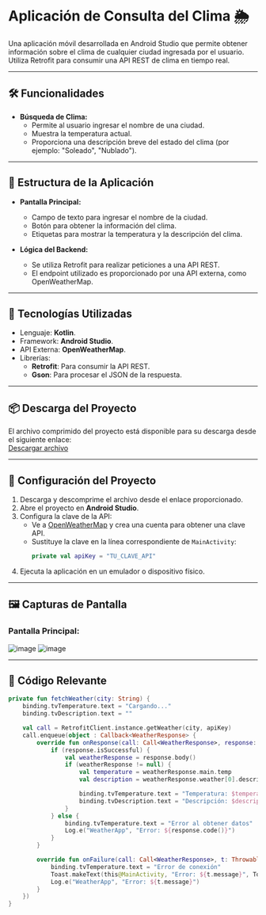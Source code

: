 # Aplicación de Consulta del Clima 🌦️

Una aplicación móvil desarrollada en Android Studio que permite obtener información sobre el clima de cualquier ciudad ingresada por el usuario. Utiliza Retrofit para consumir una API REST de clima en tiempo real.

---

## 🛠️ Funcionalidades
- **Búsqueda de Clima:**
  - Permite al usuario ingresar el nombre de una ciudad.
  - Muestra la temperatura actual.
  - Proporciona una descripción breve del estado del clima (por ejemplo: "Soleado", "Nublado").

---

## 📂 Estructura de la Aplicación
- **Pantalla Principal:**
  - Campo de texto para ingresar el nombre de la ciudad.
  - Botón para obtener la información del clima.
  - Etiquetas para mostrar la temperatura y la descripción del clima.

- **Lógica del Backend:**
  - Se utiliza Retrofit para realizar peticiones a una API REST.
  - El endpoint utilizado es proporcionado por una API externa, como OpenWeatherMap.

---

## 🔧 Tecnologías Utilizadas
- Lenguaje: **Kotlin**.
- Framework: **Android Studio**.
- API Externa: **OpenWeatherMap**.
- Librerías:
  - **Retrofit**: Para consumir la API REST.
  - **Gson**: Para procesar el JSON de la respuesta.

---
## 📦 Descarga del Proyecto
El archivo comprimido del proyecto está disponible para su descarga desde el siguiente enlace:  
[Descargar archivo](https://drive.google.com/file/d/1IFqWbPtyVRCL1P_uD1b9y7srY88gwosr/view?usp=sharing)

---

## 🚀 Configuración del Proyecto
1. Descarga y descomprime el archivo desde el enlace proporcionado.
2. Abre el proyecto en **Android Studio**.
3. Configura la clave de la API:
   - Ve a [OpenWeatherMap](https://openweathermap.org/) y crea una cuenta para obtener una clave API.
   - Sustituye la clave en la línea correspondiente de `MainActivity`:
     ```kotlin
     private val apiKey = "TU_CLAVE_API"
     ```
4. Ejecuta la aplicación en un emulador o dispositivo físico.

---

## 🖼️ Capturas de Pantalla
### Pantalla Principal:
![image](https://github.com/user-attachments/assets/c62559c1-2d38-407e-8d62-1541065953e0)
![image](https://github.com/user-attachments/assets/f9a14b25-f721-4ff6-b9e1-7f66769b39ea)

---

## 🌟 Código Relevante
```kotlin
private fun fetchWeather(city: String) {
    binding.tvTemperature.text = "Cargando..."
    binding.tvDescription.text = ""

    val call = RetrofitClient.instance.getWeather(city, apiKey)
    call.enqueue(object : Callback<WeatherResponse> {
        override fun onResponse(call: Call<WeatherResponse>, response: Response<WeatherResponse>) {
            if (response.isSuccessful) {
                val weatherResponse = response.body()
                if (weatherResponse != null) {
                    val temperature = weatherResponse.main.temp
                    val description = weatherResponse.weather[0].description

                    binding.tvTemperature.text = "Temperatura: $temperature°C"
                    binding.tvDescription.text = "Descripción: $description"
                }
            } else {
                binding.tvTemperature.text = "Error al obtener datos"
                Log.e("WeatherApp", "Error: ${response.code()}")
            }
        }

        override fun onFailure(call: Call<WeatherResponse>, t: Throwable) {
            binding.tvTemperature.text = "Error de conexión"
            Toast.makeText(this@MainActivity, "Error: ${t.message}", Toast.LENGTH_SHORT).show()
            Log.e("WeatherApp", "Error: ${t.message}")
        }
    })
}

